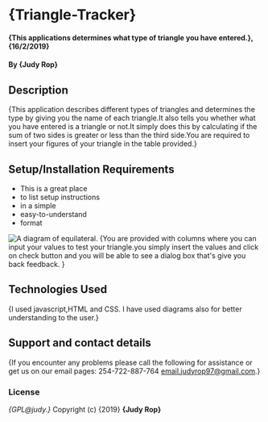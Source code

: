# {Triangle-Tracker}
#### {This applications determines what type of triangle you have entered.}, {16/2/2019}
#### By **{Judy Rop}**
## Description
{This application describes different types of triangles and determines the type by giving you the name of each triangle.It also tells you whether what you have entered is a triangle or not.It simply does this by calculating if the sum of two sides is greater or less than the third side.You are required to insert your figures of your triangle in the table provided.}
## Setup/Installation Requirements
* This is a great place
* to list setup instructions
* in a simple
* easy-to-understand
* format
 <img src="triangle-equilateral.svg" alt="A diagram of equilateral.">
{You are provided with columns where you can input your values to test your triangle.you simply insert the values and click on check button and you will be able to see a dialog box that's give you back feedback. }

## Technologies Used
{I used javascript,HTML and CSS. I have used diagrams also for better understanding to the user.}

## Support and contact details
{If you encounter any problems please call the following for assistance or get us on our email pages:
  254-722-887-764
  email.judyrop97@gmail.com.}

### License
*{GPL@judy.}*
Copyright (c) {2019} **{Judy Rop}**
